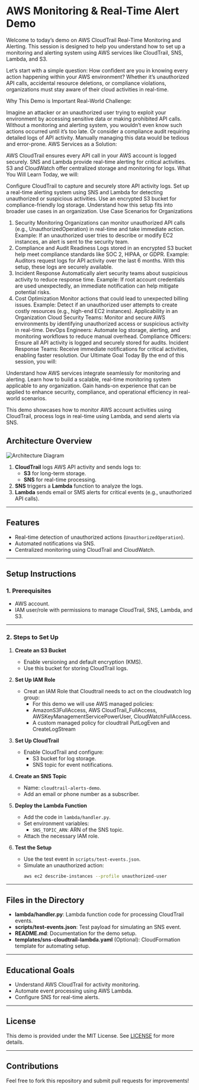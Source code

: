 # AWS Monitoring & Real-Time Alert Demo

Welcome to today’s demo on AWS CloudTrail Real-Time Monitoring and Alerting. This session is designed to help you understand how to set up a monitoring and alerting system using AWS services like CloudTrail, SNS, Lambda, and S3.

Let’s start with a simple question: How confident are you in knowing every action happening within your AWS environment? Whether it’s unauthorized API calls, accidental resource deletions, or compliance violations, organizations must stay aware of their cloud activities in real-time.

Why This Demo is Important
Real-World Challenge:

Imagine an attacker or an unauthorized user trying to exploit your environment by accessing sensitive data or making prohibited API calls. Without a monitoring and alerting system, you wouldn’t even know such actions occurred until it’s too late.
Or consider a compliance audit requiring detailed logs of API activity. Manually managing this data would be tedious and error-prone.
AWS Services as a Solution:

AWS CloudTrail ensures every API call in your AWS account is logged securely.
SNS and Lambda provide real-time alerting for critical activities.
S3 and CloudWatch offer centralized storage and monitoring for logs.
What You Will Learn
Today, we will:

Configure CloudTrail to capture and securely store API activity logs.
Set up a real-time alerting system using SNS and Lambda for detecting unauthorized or suspicious activities.
Use an encrypted S3 bucket for compliance-friendly log storage.
Understand how this setup fits into broader use cases in an organization.
Use Case Scenarios for Organizations
1. Security Monitoring
Organizations can monitor unauthorized API calls (e.g., UnauthorizedOperation) in real-time and take immediate action.
Example: If an unauthorized user tries to describe or modify EC2 instances, an alert is sent to the security team.
2. Compliance and Audit Readiness
Logs stored in an encrypted S3 bucket help meet compliance standards like SOC 2, HIPAA, or GDPR.
Example: Auditors request logs for API activity over the last 6 months. With this setup, these logs are securely available.
3. Incident Response
Automatically alert security teams about suspicious activity to reduce response time.
Example: If root account credentials are used unexpectedly, an immediate notification can help mitigate potential risks.
4. Cost Optimization
Monitor actions that could lead to unexpected billing issues.
Example: Detect if an unauthorized user attempts to create costly resources (e.g., high-end EC2 instances).
Applicability in an Organization
Cloud Security Teams:
Monitor and secure AWS environments by identifying unauthorized access or suspicious activity in real-time.
DevOps Engineers:
Automate log storage, alerting, and monitoring workflows to reduce manual overhead.
Compliance Officers:
Ensure all API activity is logged and securely stored for audits.
Incident Response Teams:
Receive immediate notifications for critical activities, enabling faster resolution.
Our Ultimate Goal Today
By the end of this session, you will:

Understand how AWS services integrate seamlessly for monitoring and alerting.
Learn how to build a scalable, real-time monitoring system applicable to any organization.
Gain hands-on experience that can be applied to enhance security, compliance, and operational efficiency in real-world scenarios.


This demo showcases how to monitor AWS account activities using CloudTrail, process logs in real-time using Lambda, and send alerts via SNS.

## **Architecture Overview**

![Architecture Diagram](https://drive.google.com/file/d/1BpqO_ujIUa90nTsMYK5JItfcTHebI_si/view?usp=sharing)

1. **CloudTrail** logs AWS API activity and sends logs to:
   - **S3** for long-term storage.
   - **SNS** for real-time processing.
2. **SNS** triggers a **Lambda** function to analyze the logs.
3. **Lambda** sends email or SMS alerts for critical events (e.g., unauthorized API calls).

---

## **Features**
- Real-time detection of unauthorized actions (`UnauthorizedOperation`).
- Automated notifications via SNS.
- Centralized monitoring using CloudTrail and CloudWatch.

---

## **Setup Instructions**

### **1. Prerequisites**
- AWS account.
- IAM user/role with permissions to manage CloudTrail, SNS, Lambda, and S3.

---

### **2. Steps to Set Up**

1. **Create an S3 Bucket**
   - Enable versioning and default encryption (KMS).
   - Use this bucket for storing CloudTrail logs.

2. **Set Up IAM Role**
   - Creat an IAM Role that Cloudtrail needs to act on the cloudwatch log group:
     - For this demo we will use AWS managed policies:
     - AmazonS3FullAccess, AWS CloudTrail_FullAccess, AWSKeyManagementServicePowerUser, CloudWatchFullAccess.
     - A custom managed policy for cloudtrail PutLogEven and CreateLogStream

3. **Set Up CloudTrail**
   - Enable CloudTrail and configure:
     - S3 bucket for log storage.
     - SNS topic for event notifications.

4. **Create an SNS Topic**
   - Name: `cloudtrail-alerts-demo`.
   - Add an email or phone number as a subscriber.

5. **Deploy the Lambda Function**
   - Add the code in `lambda/handler.py`.
   - Set environment variables:
     - `SNS_TOPIC_ARN`: ARN of the SNS topic.
   - Attach the necessary IAM role.

6. **Test the Setup**
   - Use the test event in `scripts/test-events.json`.
   - Simulate an unauthorized action:
     ```bash
     aws ec2 describe-instances --profile unauthorized-user
     ```

---

## **Files in the Directory**

- **lambda/handler.py**: Lambda function code for processing CloudTrail events.
- **scripts/test-events.json**: Test payload for simulating an SNS event.
- **README.md**: Documentation for the demo setup.
- **templates/sns-cloudtrail-lambda.yaml** (Optional): CloudFormation template for automating setup.

---

## **Educational Goals**

- Understand AWS CloudTrail for activity monitoring.
- Automate event processing using AWS Lambda.
- Configure SNS for real-time alerts.

---

## **License**
This demo is provided under the MIT License. See [LICENSE](LICENSE) for more details.

---

## **Contributions**
Feel free to fork this repository and submit pull requests for improvements!
